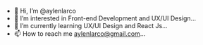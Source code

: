 - 👋 Hi, I’m @aylenlarco
- 👀 I’m interested in Front-end Development and UX/UI Design...
- 🌱 I’m currently learning UX/UI Design and React Js...
- 📫 How to reach me aylenlarco@gmail.com...

<!---
aylenlarco/aylenlarco is a ✨ special ✨ repository because its `README.md` (this file) appears on your GitHub profile.
You can click the Preview link to take a look at your changes.
--->

